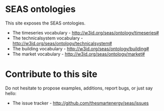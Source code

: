 # SEAS ontologies

This site exposes the SEAS ontologies.

- The timeseries vocabulary -  http://w3id.org/seas/ontology/timeseries#
- The technicalsystem vocabulary -  http://w3id.org/seas/ontology/technicalsystem#
- The building vocabulary -  http://w3id.org/seas/ontology/building#
- The market vocabulary -  http://w3id.org/seas/ontology/market#

# Contribute to this site

Do not hesitate to propose examples, additions, report bugs, or just say hello:

- The issue tracker - http://github.com/thesmartenergy/seas/issues
